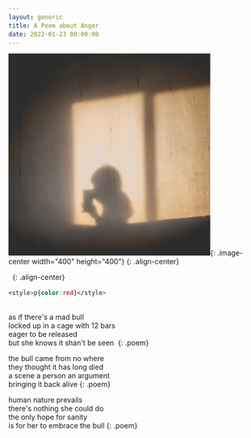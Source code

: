 ```yaml
---
layout: generic
title: A Poem about Anger
date: 2022-01-23 00:00:00
---
```

![picture to capture hate](/uploads/img-20210621-190315-400x400.jpg "trapped in my own mind"){: .image-center width="400" height="400"}
{: .align-center}

&nbsp;
{: .align-center}

```css
<style>p{color:red}</style>
```

<br>as if there's a mad bull&nbsp;<br>locked up in a cage with 12 bars&nbsp;<br>eager to be released&nbsp;<br>but she knows it shan't be seen&nbsp;
{: .poem}

the bull came from no where&nbsp;<br>they thought it has long died&nbsp;<br>a scene a person an argument&nbsp;<br>bringing it back alive
{: .poem}

human nature prevails<br>there's nothing she could do<br>the only hope for sanity<br>is for her to embrace the bull
{: .poem}
